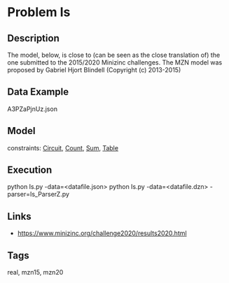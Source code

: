# Problem Is
## Description
The model, below, is close to (can be seen as the close translation of) the one submitted to the 2015/2020 Minizinc challenges.
The MZN model was proposed by Gabriel Hjort Blindell (Copyright (c) 2013-2015)

## Data Example
  A3PZaPjnUz.json

## Model
  constraints: [Circuit](http://pycsp.org/documentation/constraints/Circuit), [Count](http://pycsp.org/documentation/constraints/Count), [Sum](http://pycsp.org/documentation/constraints/Sum), [Table](http://pycsp.org/documentation/constraints/Table)

## Execution
  python Is.py -data=<datafile.json>
  python Is.py -data=<datafile.dzn> -parser=Is_ParserZ.py

## Links
  - https://www.minizinc.org/challenge2020/results2020.html

## Tags
  real, mzn15, mzn20
